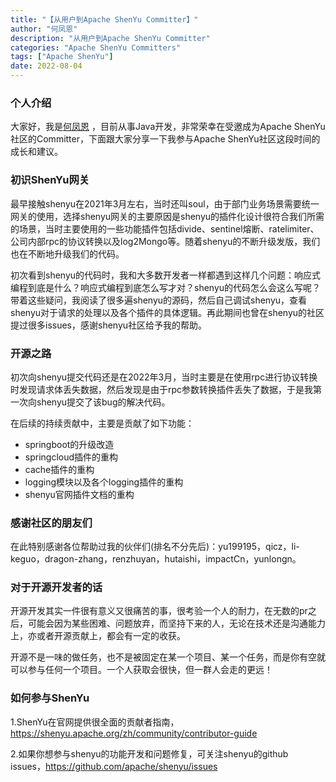 ```yaml
---
title: "【从用户到Apache ShenYu Committer】"
author: "何凤恩"
description: "从用户到Apache ShenYu Committer"
categories: "Apache ShenYu Committers"
tags: ["Apache ShenYu"]
date: 2022-08-04
---  
```


### 个人介绍

大家好，我是[何凤恩](https://github.com/moremind) ，目前从事Java开发，非常荣幸在受邀成为Apache ShenYu社区的Committer，下面跟大家分享一下我参与Apache ShenYu社区这段时间的成长和建议。

### 初识ShenYu网关

最早接触shenyu在2021年3月左右，当时还叫soul，由于部门业务场景需要统一网关的使用，选择shenyu网关的主要原因是shenyu的插件化设计很符合我们所需的场景，当时主要使用的一些功能插件包括divide、sentinel熔断、ratelimiter、公司内部rpc的协议转换以及log2Mongo等。随着shenyu的不断升级发版，我们也在不断地升级我们的代码。

初次看到shenyu的代码时，我和大多数开发者一样都遇到这样几个问题：响应式编程到底是什么？响应式编程到底怎么写才对？shenyu的代码怎么会这么写呢？带着这些疑问，我阅读了很多遍shenyu的源码，然后自己调试shenyu，查看shenyu对于请求的处理以及各个插件的具体逻辑。再此期间也曾在shenyu的社区提过很多issues，感谢shenyu社区给予我的帮助。

### 开源之路

初次向shenyu提交代码还是在2022年3月，当时主要是在使用rpc进行协议转换时发现请求体丢失数据，然后发现是由于rpc参数转换插件丢失了数据，于是我第一次向shenyu提交了该bug的解决代码。

在后续的持续贡献中，主要是贡献了如下功能：
- springboot的升级改造
- springcloud插件的重构
- cache插件的重构
- logging模块以及各个logging插件的重构
- shenyu官网插件文档的重构

### 感谢社区的朋友们

在此特别感谢各位帮助过我的伙伴们(排名不分先后)：yu199195，qicz，li-keguo，dragon-zhang，renzhuyan，hutaishi，impactCn，yunlongn。

### 对于开源开发者的话

开源开发其实一件很有意义又很痛苦的事，很考验一个人的耐力，在无数的pr之后，可能会因为某些困难、问题放弃，而坚持下来的人，无论在技术还是沟通能力上，亦或者开源贡献上，都会有一定的收获。

开源不是一味的做任务，也不是被固定在某一个项目、某一个任务，而是你有空就可以参与任何一个项目。一个人获取会很快，但一群人会走的更远！

### 如何参与ShenYu

1.ShenYu在官网提供很全面的贡献者指南，https://shenyu.apache.org/zh/community/contributor-guide

2.如果你想参与shenyu的功能开发和问题修复，可关注shenyu的github issues，https://github.com/apache/shenyu/issues
